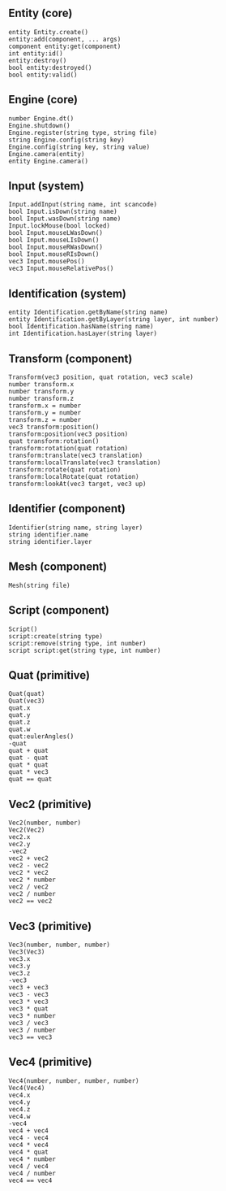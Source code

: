 ## Entity (core)
	entity Entity.create()
	entity:add(component, ... args)
	component entity:get(component)
	int entity:id()
	entity:destroy()
	bool entity:destroyed()
	bool entity:valid()
	
## Engine (core)
	number Engine.dt()
	Engine.shutdown()
	Engine.register(string type, string file)
	string Engine.config(string key)
	Engine.config(string key, string value)
	Engine.camera(entity)
	entity Engine.camera()
	
## Input (system)
	Input.addInput(string name, int scancode)
	bool Input.isDown(string name)
	bool Input.wasDown(string name)
	Input.lockMouse(bool locked)
	bool Input.mouseLWasDown()
	bool Input.mouseLIsDown()
	bool Input.mouseRWasDown()
	bool Input.mouseRIsDown()
	vec3 Input.mousePos()
	vec3 Input.mouseRelativePos()
	
## Identification (system)
	entity Identification.getByName(string name)
	entity Identification.getByLayer(string layer, int number)
	bool Identification.hasName(string name)
	int Identification.hasLayer(string layer)

## Transform (component)
	Transform(vec3 position, quat rotation, vec3 scale)
	number transform.x
	number transform.y
	number transform.z
	transform.x = number 
	transform.y = number 
	transform.z = number 
	vec3 transform:position()
	transform:position(vec3 position)
	quat transform:rotation()
	transform:rotation(quat rotation)
	transform:translate(vec3 translation)
	transform:localTranslate(vec3 translation)
	transform:rotate(quat rotation)
	transform:localRotate(quat rotation)
	transform:lookAt(vec3 target, vec3 up)
	
## Identifier (component)
	Identifier(string name, string layer)
	string identifier.name
	string identifier.layer
	
## Mesh (component)
	Mesh(string file)
	
## Script (component)
	Script()
	script:create(string type)
	script:remove(string type, int number)
	script script:get(string type, int number)
	
## Quat (primitive)
	Quat(quat)
	Quat(vec3)
	quat.x
	quat.y
	quat.z
	quat.w
	quat:eulerAngles()
	-quat
	quat + quat
	quat - quat
	quat * quat
	quat * vec3
	quat == quat
	
## Vec2 (primitive)
	Vec2(number, number)
	Vec2(Vec2)
	vec2.x
	vec2.y
	-vec2
	vec2 + vec2
	vec2 - vec2
	vec2 * vec2
	vec2 * number
	vec2 / vec2
	vec2 / number
	vec2 == vec2
	
## Vec3 (primitive)
	Vec3(number, number, number)
	Vec3(Vec3)
	vec3.x
	vec3.y
	vec3.z
	-vec3
	vec3 + vec3
	vec3 - vec3
	vec3 * vec3
	vec3 * quat
	vec3 * number
	vec3 / vec3
	vec3 / number
	vec3 == vec3
	
## Vec4 (primitive)
	Vec4(number, number, number, number)
	Vec4(Vec4)
	vec4.x
	vec4.y
	vec4.z
	vec4.w
	-vec4
	vec4 + vec4
	vec4 - vec4
	vec4 * vec4
	vec4 * quat
	vec4 * number
	vec4 / vec4
	vec4 / number
	vec4 == vec4
